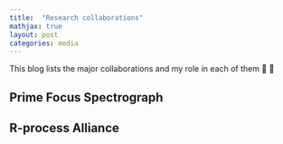 ```yaml
---
title:  "Research collaborations"
mathjax: true
layout: post
categories: media
---
```


This blog lists the major collaborations and my role in each of them :rocket: 🚀


## Prime Focus Spectrograph 


## R-process Alliance


